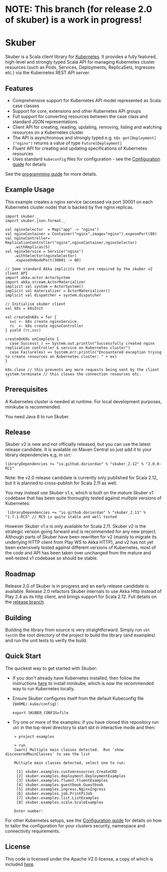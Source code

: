 # NOTE: This branch (for release 2.0 of skuber) is a work in progress!

# Skuber

Skuber is a Scala client library for [Kubernetes](http://kubernetes.io). It provides a fully featured, high-level and strongly typed Scala API for managing Kubernetes cluster resources (such as Pods, Services, Deployments, ReplicaSets, Ingresses  etc.) via the Kubernetes REST API server.

## Features

- Comprehensive support for Kubernetes API model represented as Scala case classes
- Support for core, extensions and other Kubernetes API groups
- Full support for converting resources between the case class and standard JSON representations 
- Client API for creating, reading, updating, removing, listing and watching resources on a Kubernetes cluster
- The API is asynchronous and strongly typed e.g. `k8s get[Deployment]("nginx")` returns a value of type `Future[Deployment]`
- Fluent API for creating and updating specifications of Kubernetes resources
- Uses standard `kubeconfig` files for configuration - see the [Configuration guide](docs/Configuration.md) for details

See the [programming guide](docs/GUIDE.md) for more details.

## Example Usage

This example creates a nginx service (accessed via port 30001 on each Kubernetes cluster node) that is backed by five nginx replicas.

    import skuber._
    import skuber.json.format._
  
    val nginxSelector  = Map("app" -> "nginx")
    val nginxContainer = Container("nginx",image="nginx").exposePort(80)
    val nginxController= ReplicationController("nginx",nginxContainer,nginxSelector)
    	.withReplicas(5)
    val nginxService = Service("nginx")
    	.withSelector(nginxSelector)
    	.exposeOnNodePort(30001 -> 80) 
 
    // Some standard Akka implicits that are required by the skuber v2 client API
    import akka.actor.ActorSystem
    import akka.stream.ActorMaterializer
    implicit val system = ActorSystem()
    implicit val materializer = ActorMaterializer()
    implicit val dispatcher = system.dispatcher
    
    // Initialise skuber client
    val k8s = k8sInit

    val createOnK8s = for {
      svc <- k8s create nginxService
      rc  <- k8s create nginxController
    } yield (rc,svc)

    createOnK8s onComplete {
      case Success(_) => System.out.println("Successfully created nginx replication controller & service on Kubernetes cluster")
      case Failure(ex) => System.err.println("Encountered exception trying to create resources on Kubernetes cluster: " + ex)
    }

    k8s.close // this prevents any more requests being sent by the client
    system.terminate // this closes the connection resources etc.


## Prerequisites

A Kubernetes cluster is needed at runtime. For local development purposes, minikube is recommended.

You need Java 8 to run Skuber.

## Release

Skuber v2 is new and not officially released, but you can use the latest release candidate. It is available on Maven Central so just add it to your library dependencies e,g, in `sbt`:

    libraryDependencies += "io.github.doriordan" % "skuber_2.12" % "2.0.0-RC1"

Note: the v2.0 release candidate is currently only published for Scala 2.12, but it is planned to cross-publish for Scala 2.11 as well.

You may instead use Skuber v1.x, which is built on the mature Skuber v1 codebase that has been quite thoroughly tested against multiple versions of Kubernetes:

     libraryDependencies += "io.github.doriordan" % "skuber_2.11" % "1.7.1-RC5" // RC5 is quite stable and well tested
	
However Skuber v1.x is only available for Scala 2.11. Skuber v2 is the strategic version going forward and is recommended for any new project. Although parts of Skuber have been rewritten for v2 (mainly to migrate its underlying HTTP client from Play WS to Akka HTTP), and v2 has not yet been extensively tested against different versions of Kubernetes, most of the code and API has been taken over unchanged from the mature and well-tested v1 codebase so should be stable.

## Roadmap

Release 2.0 of Skuber is in progress and an early release candidate is available. Release 2.0 refactors Skuber internals to use Akka Http instead of Play 2.4 as its http client, and brings support for Scala 2.12. Full details on the [release branch](https://github.com/doriordan/skuber/tree/release_2.0).

## Building

Building the library from source is very straightforward. Simply run `sbt test`in the root directory of the project to build the library (and examples) and run the unit tests to verify the build.

## Quick Start

The quickest way to get started with Skuber:

- If you don't already have Kubernetes installed, then follow the instructions [here](https://github.com/kubernetes/minikube) to install minikube, which is now the recommended way to run Kubernetes locally.

- Ensure Skuber configures itself from the default Kubeconfig file (`$HOME/.kube/config`) : 

	`export SKUBER_CONFIG=file` 

- Try one or more of the examples: if you have cloned this repository run `sbt` in the top-level directory to start sbt in interactive mode and then:

```
    > project examples

    > run
    [warn] Multiple main classes detected.  Run 'show discoveredMainClasses' to see the list

    Multiple main classes detected, select one to run:
    
     [1] skuber.examples.customresources.CreateCRD
     [2] skuber.examples.deployment.DeploymentExamples
     [3] skuber.examples.fluent.FluentExamples
     [4] skuber.examples.guestbook.Guestbook
     [5] skuber.examples.ingress.NginxIngress
     [6] skuber.examples.job.PrintPiJob
     [7] skuber.examples.list.ListExamples
     [8] skuber.examples.scale.ScaleExamples

    Enter number: 
```

For other Kubernetes setups, see the [Configuration guide](docs/Configuration.md) for details on how to tailor the configuration for your clusters security, namespace and connectivity requirements.



## License

This code is licensed under the Apache V2.0 license, a copy of which is included [here](LICENSE.txt).
